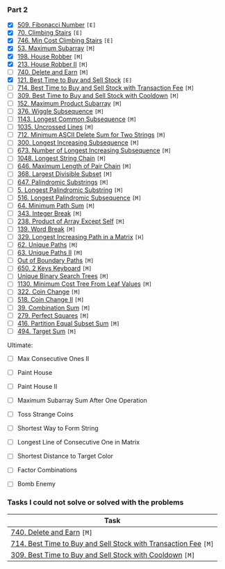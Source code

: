 ### Part 2
- [X] [509. Fibonacci Number](https://leetcode.com/problems/fibonacci-number/) `[E]`
- [X] [70. Climbing Stairs](https://leetcode.com/problems/climbing-stairs/) `[E]`
- [X] [746. Min Cost Climbing Stairs](https://leetcode.com/problems/min-cost-climbing-stairs/) `[E]`
- [X] [53. Maximum Subarray](https://leetcode.com/problems/maximum-subarray/) `[M]`
- [X] [198. House Robber](https://leetcode.com/problems/house-robber/) `[M]`
- [X] [213. House Robber II](https://leetcode.com/problems/house-robber-ii/) `[M]`
- [ ] [740. Delete and Earn](https://leetcode.com/problems/delete-and-earn) `[M]`
- [X] [121. Best Time to Buy and Sell Stock](https://leetcode.com/problems/best-time-to-buy-and-sell-stock/) `[E]`
- [ ] [714. Best Time to Buy and Sell Stock with Transaction Fee](https://leetcode.com/problems/best-time-to-buy-and-sell-stock-with-transaction-fee/) `[M]`
- [ ] [309. Best Time to Buy and Sell Stock with Cooldown](https://leetcode.com/problems/best-time-to-buy-and-sell-stock-with-cooldown/) `[M]`
- [ ] [152. Maximum Product Subarray](https://leetcode.com/problems/maximum-product-subarray/) `[M]`
- [ ] [376. Wiggle Subsequence](https://leetcode.com/problems/wiggle-subsequence/) `[M]`
- [ ] [1143. Longest Common Subsequence](https://leetcode.com/problems/longest-common-subsequence/) `[M]`
- [ ] [1035. Uncrossed Lines](https://leetcode.com/problems/uncrossed-lines/) `[M]`
- [ ] [712. Minimum ASCII Delete Sum for Two Strings](https://leetcode.com/problems/minimum-ascii-delete-sum-for-two-strings/) `[M]`
- [ ] [300. Longest Increasing Subsequence](https://leetcode.com/problems/longest-increasing-subsequence/) `[M]`
- [ ] [673. Number of Longest Increasing Subsequence](https://leetcode.com/problems/number-of-longest-increasing-subsequence/) `[M]`
- [ ] [1048. Longest String Chain](https://leetcode.com/problems/longest-string-chain/) `[M]`
- [ ] [646. Maximum Length of Pair Chain](https://leetcode.com/problems/maximum-length-of-pair-chain/) `[M]`
- [ ] [368. Largest Divisible Subset](https://leetcode.com/problems/largest-divisible-subset/) `[M]`
- [ ] [647. Palindromic Substrings](https://leetcode.com/problems/palindromic-substrings/) `[M]`
- [ ] [5. Longest Palindromic Substring](https://leetcode.com/problems/longest-palindromic-substring/) `[M]`
- [ ] [516. Longest Palindromic Subsequence](https://leetcode.com/problems/longest-palindromic-subsequence/) `[M]`
- [ ] [64. Minimum Path Sum](https://leetcode.com/problems/minimum-path-sum/) `[M]`
- [ ] [343. Integer Break](https://leetcode.com/problems/integer-break/) `[M]`
- [ ] [238. Product of Array Except Self](https://leetcode.com/problems/product-of-array-except-self/) `[M]`
- [ ] [139. Word Break](https://leetcode.com/problems/word-break/) `[M]`
- [ ] [329. Longest Increasing Path in a Matrix](https://leetcode.com/problems/longest-increasing-path-in-a-matrix/) `[H]`
- [ ] [62. Unique Paths](https://leetcode.com/problems/unique-paths/) `[M]`
- [ ] [63. Unique Paths II](https://leetcode.com/problems/unique-paths-ii/) `[M]`
- [ ] [Out of Boundary Paths](https://leetcode.com/problems/out-of-boundary-paths/) `[M]`
- [ ] [650. 2 Keys Keyboard](https://leetcode.com/problems/2-keys-keyboard/) `[M]`
- [ ] [Unique Binary Search Trees](https://leetcode.com/problems/unique-binary-search-trees/) `[M]`
- [ ] [1130. Minimum Cost Tree From Leaf Values](https://leetcode.com/problems/minimum-cost-tree-from-leaf-values/) `[M]`
- [ ] [322. Coin Change](https://leetcode.com/problems/coin-change/) `[M]`
- [ ] [518. Coin Change II](https://leetcode.com/problems/coin-change-ii/) `[M]`
- [ ] [39. Combination Sum](https://leetcode.com/problems/combination-sum/) `[M]`
- [ ] [279. Perfect Squares](https://leetcode.com/problems/perfect-squares/) `[M]`
- [ ] [416. Partition Equal Subset Sum](https://leetcode.com/problems/partition-equal-subset-sum/) `[M]`
- [ ] [494. Target Sum](https://leetcode.com/problems/target-sum/) `[M]`

Ultimate:
- [ ] Max Consecutive Ones II
- [ ] Paint House
- [ ] Paint House II
- [ ] Maximum Subarray Sum After One Operation
- [ ] Toss Strange Coins
- [ ] Shortest Way to Form String
- [ ] Longest Line of Consecutive One in Matrix
- [ ] Shortest Distance to Target Color
- [ ] Factor Combinations
- [ ] Bomb Enemy


### Tasks I could not solve or solved with the problems

| Task                                                                                                                                                  |
|-------------------------------------------------------------------------------------------------------------------------------------------------------|
| [740. Delete and Earn](https://leetcode.com/problems/delete-and-earn) `[M]`                                                                           |
| [714. Best Time to Buy and Sell Stock with Transaction Fee](https://leetcode.com/problems/best-time-to-buy-and-sell-stock-with-transaction-fee) `[M]` |
| [309. Best Time to Buy and Sell Stock with Cooldown](https://leetcode.com/problems/best-time-to-buy-and-sell-stock-with-cooldown/) `[M]`              |
